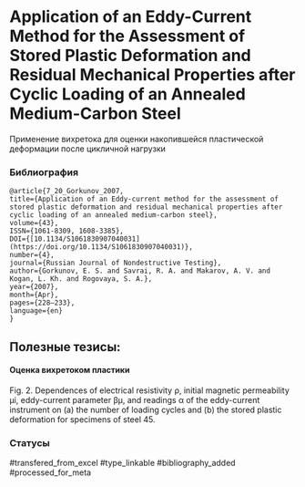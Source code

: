 # Application of an Eddy-Current Method for the Assessment of Stored Plastic Deformation and Residual Mechanical Properties after Cyclic Loading of an Annealed Medium-Carbon Steel

Применение вихретока для оценки накопившейся пластической деформации после цикличной нагрузки

### Библиография
```
@article{7_20_Gorkunov_2007,
title={Application of an Eddy-current method for the assessment of stored plastic deformation and residual mechanical properties after cyclic loading of an annealed medium-carbon steel},
volume={43},
ISSN={1061-8309, 1608-3385},
DOI={[10.1134/S1061830907040031](https://doi.org/10.1134/S1061830907040031)},
number={4},
journal={Russian Journal of Nondestructive Testing},
author={Gorkunov, E. S. and Savrai, R. A. and Makarov, A. V. and Kogan, L. Kh. and Rogovaya, S. A.},
year={2007},
month={Apr},
pages={228–233},
language={en}
}
```

## Полезные тезисы:

#### Оценка вихретоком пластики
Fig. 2. Dependences of electrical resistivity ρ, initial magnetic permeability μi, eddy-current parameter βμ, and readings α
of the eddy-current instrument on (a) the number of loading cycles and (b) the stored plastic deformation for specimens of
steel 45.

### Статусы
#transfered_from_excel 
#type_linkable 
#bibliography_added
#processed_for_meta
